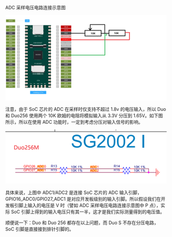 
ADC 采样电压电路连接示意图

![](./diagrams/adc/adc.png)

注意，由于 SoC 芯片的 ADC 在采样时仅支持不超过 1.8v 的电压输入，所以 Duo 和 Duo256 使用两个 10K 欧姆的电阻将模拟输入从 3.3V 分压到 1.65V。如下图所示，所以在使用 ADC 功能时，一定到考虑分压对输入信号的影响。

![](./diagrams/adc/duo256-volage-divider.png)

具体来说，上图中 ADC1/ADC2 是连接 SoC 芯片的 ADC 输入引脚，GPIO16_ADC0/GPIO27_ADC1 是对应开发板级别的输入引脚。所以假设我们在开发板引脚上输入的电压是 V 时（譬如 ADC 采样电压电路连接示意图中 P 点），实际 SoC 引脚上得到的输入电压只有其一半，这才是我们实际测量得到的电压值。

顺便说一下：Duo 和 Duo 256 都存在以上问题，而 Duo S 不存在分压电路，SoC 引脚是直接接到排针引脚的。

